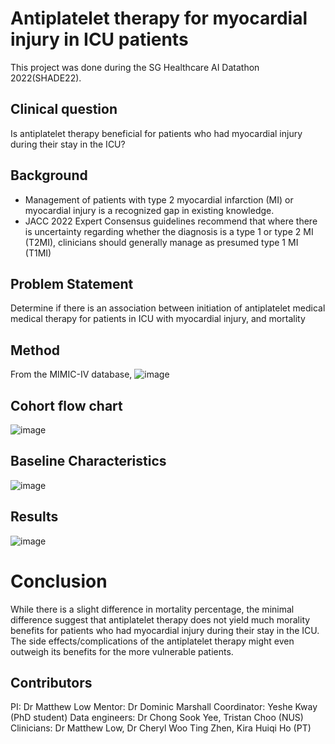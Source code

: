 
# Antiplatelet therapy for myocardial injury in ICU patients
This project was done during the SG Healthcare AI Datathon 2022(SHADE22). 

## Clinical question
Is antiplatelet therapy beneficial for patients who had myocardial injury during their stay in the ICU?

## Background
- Management of patients with type 2 myocardial infarction (MI) or myocardial injury is a recognized gap in existing knowledge.
- JACC 2022 Expert Consensus guidelines recommend that where there is uncertainty regarding whether the diagnosis is a type 1 or type 2 MI (T2MI), clinicians should generally manage as presumed type 1 MI (T1MI)

## Problem Statement
Determine if there is an association between initiation of antiplatelet medical medical therapy for patients in ICU with myocardial injury, and mortality

## Method
From the MIMIC-IV database, 
![image](https://user-images.githubusercontent.com/119771144/206748106-40768d63-50e1-4b9f-b645-f568fb34d2b4.png)

## Cohort flow chart 
![image](https://user-images.githubusercontent.com/119771144/206747560-0bdc7f8f-c6d3-42b3-a7a2-73aa5375b305.png)

## Baseline Characteristics
![image](https://user-images.githubusercontent.com/119771144/206748208-3abb59c8-d6e0-4231-a9d4-08df28700f88.png)

## Results
![image](https://user-images.githubusercontent.com/119771144/206748335-cd00f192-0b9c-47fe-a568-5bc9a78bb410.png)

# Conclusion 
While there is a slight difference in mortality percentage, the minimal difference suggest that antiplatelet therapy does not yield much morality benefits for patients who had myocardial injury during their stay in the ICU. The side effects/complications of the antiplatelet therapy might even outweigh its benefits for the more vulnerable patients. 

## Contributors
PI: Dr Matthew Low
Mentor: Dr Dominic Marshall
Coordinator: Yeshe Kway (PhD student)
Data engineers: Dr Chong Sook Yee, Tristan Choo (NUS)
Clinicians: Dr Matthew Low, Dr Cheryl Woo Ting Zhen, Kira Huiqi Ho (PT)
